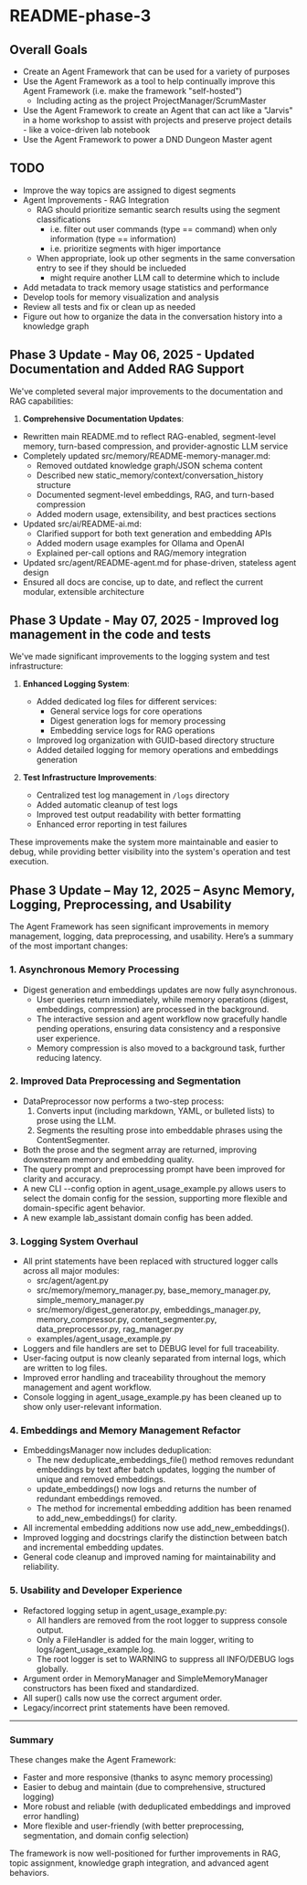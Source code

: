 # README-phase-3

## Overall Goals

- Create an Agent Framework that can be used for a variety of purposes
- Use the Agent Framework as a tool to help continually improve this Agent Framework (i.e. make the framework "self-hosted")
  - Including acting as the project ProjectManager/ScrumMaster
- Use the Agent Framework to create an Agent that can act like a "Jarvis" in a home workshop to assist with projects and preserve project details - like a voice-driven lab notebook
- Use the Agent Framework to power a DND Dungeon Master agent


## TODO

- Improve the way topics are assigned to digest segments
- Agent Improvements - RAG Integration
  - RAG should prioritize semantic search results using the segment classifications
    - i.e. filter out user commands (type == command) when only information (type == information)
    - i.e. prioritize segments with higer importance
  - When appropriate, look up other segments in the same conversation entry to see if they should be inclueded
    - might require another LLM call to determine which to include
- Add metadata to track memory usage statistics and performance
- Develop tools for memory visualization and analysis
- Review all tests and fix or clean up as needed
- Figure out how to organize the data in the conversation history into a knowledge graph


## Phase 3 Update - May 06, 2025 - Updated Documentation and Added RAG Support

We've completed several major improvements to the documentation and RAG capabilities:

1. **Comprehensive Documentation Updates**:
- Rewritten main README.md to reflect RAG-enabled, segment-level memory, turn-based compression, and provider-agnostic LLM service
- Completely updated src/memory/README-memory-manager.md:
  - Removed outdated knowledge graph/JSON schema content
  - Described new static_memory/context/conversation_history structure
  - Documented segment-level embeddings, RAG, and turn-based compression
  - Added modern usage, extensibility, and best practices sections
- Updated src/ai/README-ai.md:
  - Clarified support for both text generation and embedding APIs
  - Added modern usage examples for Ollama and OpenAI
  - Explained per-call options and RAG/memory integration
- Updated src/agent/README-agent.md for phase-driven, stateless agent design
- Ensured all docs are concise, up to date, and reflect the current modular, extensible architecture

## Phase 3 Update - May 07, 2025 - Improved log management in the code and tests

We've made significant improvements to the logging system and test infrastructure:

1. **Enhanced Logging System**:
   - Added dedicated log files for different services:
     - General service logs for core operations
     - Digest generation logs for memory processing
     - Embedding service logs for RAG operations
   - Improved log organization with GUID-based directory structure
   - Added detailed logging for memory operations and embeddings generation

2. **Test Infrastructure Improvements**:
   - Centralized test log management in `/logs` directory
   - Added automatic cleanup of test logs
   - Improved test output readability with better formatting
   - Enhanced error reporting in test failures

These improvements make the system more maintainable and easier to debug, while providing better visibility into the system's operation and test execution.

## Phase 3 Update – May 12, 2025 – Async Memory, Logging, Preprocessing, and Usability

The Agent Framework has seen significant improvements in memory management, logging, data preprocessing, and usability. Here’s a summary of the most important changes:

### 1. Asynchronous Memory Processing
- Digest generation and embeddings updates are now fully asynchronous.
  - User queries return immediately, while memory operations (digest, embeddings, compression) are processed in the background.
  - The interactive session and agent workflow now gracefully handle pending operations, ensuring data consistency and a responsive user experience.
  - Memory compression is also moved to a background task, further reducing latency.

### 2. Improved Data Preprocessing and Segmentation
- DataPreprocessor now performs a two-step process:
  1. Converts input (including markdown, YAML, or bulleted lists) to prose using the LLM.
  2. Segments the resulting prose into embeddable phrases using the ContentSegmenter.
- Both the prose and the segment array are returned, improving downstream memory and embedding quality.
- The query prompt and preprocessing prompt have been improved for clarity and accuracy.
- A new CLI --config option in agent_usage_example.py allows users to select the domain config for the session, supporting more flexible and domain-specific agent behavior.
- A new example lab_assistant domain config has been added.

### 3. Logging System Overhaul
- All print statements have been replaced with structured logger calls across all major modules:
  - src/agent/agent.py
  - src/memory/memory_manager.py, base_memory_manager.py, simple_memory_manager.py
  - src/memory/digest_generator.py, embeddings_manager.py, memory_compressor.py, content_segmenter.py, data_preprocessor.py, rag_manager.py
  - examples/agent_usage_example.py
- Loggers and file handlers are set to DEBUG level for full traceability.
- User-facing output is now cleanly separated from internal logs, which are written to log files.
- Improved error handling and traceability throughout the memory management and agent workflow.
- Console logging in agent_usage_example.py has been cleaned up to show only user-relevant information.

### 4. Embeddings and Memory Management Refactor
- EmbeddingsManager now includes deduplication:
  - The new deduplicate_embeddings_file() method removes redundant embeddings by text after batch updates, logging the number of unique and removed embeddings.
  - update_embeddings() now logs and returns the number of redundant embeddings removed.
  - The method for incremental embedding addition has been renamed to add_new_embeddings() for clarity.
- All incremental embedding additions now use add_new_embeddings().
- Improved logging and docstrings clarify the distinction between batch and incremental embedding updates.
- General code cleanup and improved naming for maintainability and reliability.

### 5. Usability and Developer Experience
- Refactored logging setup in agent_usage_example.py:
  - All handlers are removed from the root logger to suppress console output.
  - Only a FileHandler is added for the main logger, writing to logs/agent_usage_example.log.
  - The root logger is set to WARNING to suppress all INFO/DEBUG logs globally.
- Argument order in MemoryManager and SimpleMemoryManager constructors has been fixed and standardized.
- All super() calls now use the correct argument order.
- Legacy/incorrect print statements have been removed.

---

### Summary

These changes make the Agent Framework:
- Faster and more responsive (thanks to async memory processing)
- Easier to debug and maintain (due to comprehensive, structured logging)
- More robust and reliable (with deduplicated embeddings and improved error handling)
- More flexible and user-friendly (with better preprocessing, segmentation, and domain config selection)

The framework is now well-positioned for further improvements in RAG, topic assignment, knowledge graph integration, and advanced agent behaviors.

